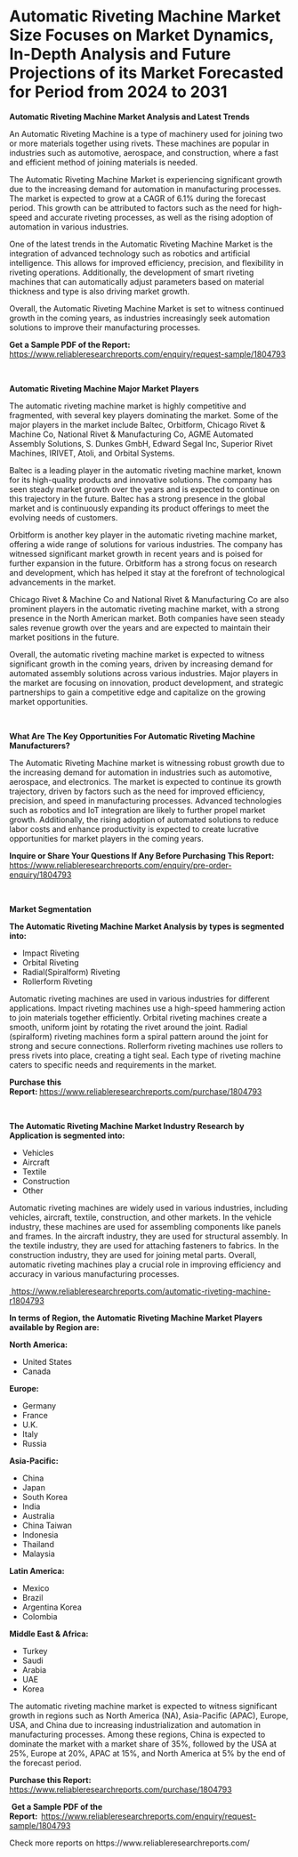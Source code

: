 <p><h1>Automatic Riveting Machine Market Size Focuses on Market Dynamics, In-Depth Analysis and Future Projections of its Market Forecasted for Period from 2024 to 2031</h1></p><p><strong>Automatic Riveting Machine Market Analysis and Latest Trends</strong></p>
<p><p>An Automatic Riveting Machine is a type of machinery used for joining two or more materials together using rivets. These machines are popular in industries such as automotive, aerospace, and construction, where a fast and efficient method of joining materials is needed.</p><p>The Automatic Riveting Machine Market is experiencing significant growth due to the increasing demand for automation in manufacturing processes. The market is expected to grow at a CAGR of 6.1% during the forecast period. This growth can be attributed to factors such as the need for high-speed and accurate riveting processes, as well as the rising adoption of automation in various industries.</p><p>One of the latest trends in the Automatic Riveting Machine Market is the integration of advanced technology such as robotics and artificial intelligence. This allows for improved efficiency, precision, and flexibility in riveting operations. Additionally, the development of smart riveting machines that can automatically adjust parameters based on material thickness and type is also driving market growth.</p><p>Overall, the Automatic Riveting Machine Market is set to witness continued growth in the coming years, as industries increasingly seek automation solutions to improve their manufacturing processes.</p></p>
<p><strong>Get a Sample PDF of the Report:&nbsp;</strong> <a href="https://www.reliableresearchreports.com/enquiry/request-sample/1804793">https://www.reliableresearchreports.com/enquiry/request-sample/1804793</a></p>
<p>&nbsp;</p>
<p><strong>Automatic Riveting Machine Major Market Players</strong></p>
<p><p>The automatic riveting machine market is highly competitive and fragmented, with several key players dominating the market. Some of the major players in the market include Baltec, Orbitform, Chicago Rivet & Machine Co, National Rivet & Manufacturing Co, AGME Automated Assembly Solutions, S. Dunkes GmbH, Edward Segal Inc, Superior Rivet Machines, IRIVET, Atoli, and Orbital Systems.</p><p>Baltec is a leading player in the automatic riveting machine market, known for its high-quality products and innovative solutions. The company has seen steady market growth over the years and is expected to continue on this trajectory in the future. Baltec has a strong presence in the global market and is continuously expanding its product offerings to meet the evolving needs of customers.</p><p>Orbitform is another key player in the automatic riveting machine market, offering a wide range of solutions for various industries. The company has witnessed significant market growth in recent years and is poised for further expansion in the future. Orbitform has a strong focus on research and development, which has helped it stay at the forefront of technological advancements in the market.</p><p>Chicago Rivet & Machine Co and National Rivet & Manufacturing Co are also prominent players in the automatic riveting machine market, with a strong presence in the North American market. Both companies have seen steady sales revenue growth over the years and are expected to maintain their market positions in the future.</p><p>Overall, the automatic riveting machine market is expected to witness significant growth in the coming years, driven by increasing demand for automated assembly solutions across various industries. Major players in the market are focusing on innovation, product development, and strategic partnerships to gain a competitive edge and capitalize on the growing market opportunities.</p></p>
<p>&nbsp;</p>
<p><strong>What Are The Key Opportunities For Automatic Riveting Machine Manufacturers?</strong></p>
<p><p>The Automatic Riveting Machine market is witnessing robust growth due to the increasing demand for automation in industries such as automotive, aerospace, and electronics. The market is expected to continue its growth trajectory, driven by factors such as the need for improved efficiency, precision, and speed in manufacturing processes. Advanced technologies such as robotics and IoT integration are likely to further propel market growth. Additionally, the rising adoption of automated solutions to reduce labor costs and enhance productivity is expected to create lucrative opportunities for market players in the coming years.</p></p>
<p><strong>Inquire or Share Your Questions If Any Before Purchasing This Report:</strong> <a href="https://www.reliableresearchreports.com/enquiry/pre-order-enquiry/1804793">https://www.reliableresearchreports.com/enquiry/pre-order-enquiry/1804793</a></p>
<p>&nbsp;</p>
<p><strong>Market Segmentation</strong></p>
<p><strong>The Automatic Riveting Machine Market Analysis by types is segmented into:</strong></p>
<p><ul><li>Impact Riveting</li><li>Orbital Riveting</li><li>Radial(Spiralform) Riveting</li><li>Rollerform Riveting</li></ul></p>
<p><p>Automatic riveting machines are used in various industries for different applications. Impact riveting machines use a high-speed hammering action to join materials together efficiently. Orbital riveting machines create a smooth, uniform joint by rotating the rivet around the joint. Radial (spiralform) riveting machines form a spiral pattern around the joint for strong and secure connections. Rollerform riveting machines use rollers to press rivets into place, creating a tight seal. Each type of riveting machine caters to specific needs and requirements in the market.</p></p>
<p><strong>Purchase this Report:&nbsp;</strong><a href="https://www.reliableresearchreports.com/purchase/1804793">https://www.reliableresearchreports.com/purchase/1804793</a></p>
<p>&nbsp;</p>
<p><strong>The Automatic Riveting Machine Market Industry Research by Application is segmented into:</strong></p>
<p><ul><li>Vehicles</li><li>Aircraft</li><li>Textile</li><li>Construction</li><li>Other</li></ul></p>
<p><p>Automatic riveting machines are widely used in various industries, including vehicles, aircraft, textile, construction, and other markets. In the vehicle industry, these machines are used for assembling components like panels and frames. In the aircraft industry, they are used for structural assembly. In the textile industry, they are used for attaching fasteners to fabrics. In the construction industry, they are used for joining metal parts. Overall, automatic riveting machines play a crucial role in improving efficiency and accuracy in various manufacturing processes.</p></p>
<p><a href="https://www.reliableresearchreports.com/automatic-riveting-machine-r1804793">&nbsp;https://www.reliableresearchreports.com/automatic-riveting-machine-r1804793</a></p>
<p><strong>In terms of Region, the Automatic Riveting Machine Market Players available by Region are:</strong></p>
<p>
    <p> <strong> North America: </strong>
        <ul>
            <li>United States</li>
            <li>Canada</li>
        </ul>
        </p> 
    <p> <strong> Europe: </strong>
        <ul>
            <li>Germany</li>
            <li>France</li>
            <li>U.K.</li>
            <li>Italy</li>
            <li>Russia</li>
        </ul>
        </p> 
    <p> <strong> Asia-Pacific: </strong>
        <ul>
            <li>China</li>
            <li>Japan</li>
            <li>South Korea</li>
            <li>India</li>
            <li>Australia</li>
            <li>China Taiwan</li>
            <li>Indonesia</li>
            <li>Thailand</li>
            <li>Malaysia</li>
        </ul>
        </p> 
    <p> <strong> Latin America: </strong>
        <ul>
            <li>Mexico</li>
            <li>Brazil</li>
            <li>Argentina Korea</li>
            <li>Colombia</li>
        </ul>
        </p> 
    <p> <strong> Middle East & Africa: </strong>
        <ul>
            <li>Turkey</li>
            <li>Saudi</li>
            <li>Arabia</li>
            <li>UAE</li>
            <li>Korea</li>
        </ul>
    </p>
    </p>
<p><p>The automatic riveting machine market is expected to witness significant growth in regions such as North America (NA), Asia-Pacific (APAC), Europe, USA, and China due to increasing industrialization and automation in manufacturing processes. Among these regions, China is expected to dominate the market with a market share of 35%, followed by the USA at 25%, Europe at 20%, APAC at 15%, and North America at 5% by the end of the forecast period.</p></p>
<p><strong>Purchase this Report: </strong><a href="https://www.reliableresearchreports.com/purchase/1804793">https://www.reliableresearchreports.com/purchase/1804793</a></p>
<p>&nbsp;<strong>Get a Sample PDF of the Report:&nbsp;&nbsp;</strong><a href="https://www.reliableresearchreports.com/enquiry/request-sample/1804793">https://www.reliableresearchreports.com/enquiry/request-sample/1804793</a></p>
<p><strong></strong></p>
<p>Check more reports on https://www.reliableresearchreports.com/</p>